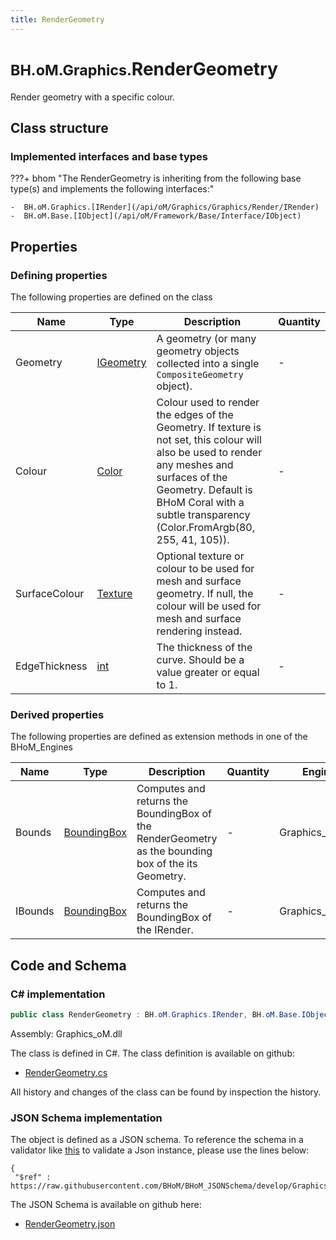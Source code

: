 ```yaml
---
title: RenderGeometry
---
```


# <small>BH.oM.Graphics.</small>**RenderGeometry**

Render geometry with a specific colour.

## Class structure

### Implemented interfaces and base types

???+ bhom "The RenderGeometry is inheriting from the following base type(s) and implements the following interfaces:"

    -  BH.oM.Graphics.[IRender](/api/oM/Graphics/Graphics/Render/IRender)
    -  BH.oM.Base.[IObject](/api/oM/Framework/Base/Interface/IObject)


## Properties



### Defining properties

The following properties are defined on the class

| Name             | Type             | Description      | Quantity         |
|------------------|------------------|------------------|------------------|
| Geometry | [IGeometry](/api/oM/Dimensional/Geometry/Interface/IGeometry) | A geometry (or many geometry objects collected into a single `CompositeGeometry` object). | - |
| Colour | [Color](https://learn.microsoft.com/en-us/dotnet/api/System.Drawing.Color?view=netstandard-2.0) | Colour used to render the edges of the Geometry. If texture is not set, this colour will also be used to render any meshes and surfaces of the Geometry. Default is BHoM Coral with a subtle transparency (Color.FromArgb(80, 255, 41, 105)). | - |
| SurfaceColour | [Texture](/api/oM/Graphics/Graphics/Render/Texture) | Optional texture or colour to be used for mesh and surface geometry. If null, the colour will be used for mesh and surface rendering instead. | - |
| EdgeThickness | [int](https://learn.microsoft.com/en-us/dotnet/api/System.Int32?view=netstandard-2.0) | The thickness of the curve. Should be a value greater or equal to 1. | - |


### Derived properties

The following properties are defined as extension methods in one of the BHoM_Engines

| Name             | Type             | Description      | Quantity         | Engine           |
|------------------|------------------|------------------|------------------|------------------|
| Bounds | [BoundingBox](/api/oM/Dimensional/Geometry/Misc/BoundingBox) | Computes and returns the BoundingBox of the RenderGeometry as the bounding box of the its Geometry. | - | Graphics_Engine |
| IBounds | [BoundingBox](/api/oM/Dimensional/Geometry/Misc/BoundingBox) | Computes and returns the BoundingBox of the IRender. | - | Graphics_Engine |


## Code and Schema

### C# implementation

``` C# title="C#"
public class RenderGeometry : BH.oM.Graphics.IRender, BH.oM.Base.IObject
```

Assembly: Graphics_oM.dll

The class is defined in C#. The class definition is available on github:

- [RenderGeometry.cs](https://github.com/BHoM/BHoM/blob/develop/Graphics_oM/Render\RenderGeometry.cs)

All history and changes of the class can be found by inspection the history.
### JSON Schema implementation

The object is defined as a JSON schema. To reference the schema in a validator like [this](https://www.jsonschemavalidator.net/) to validate a Json instance, please use the lines below:

``` { .json .copy .select } title="JSON Schema"
{
 "$ref" : https://raw.githubusercontent.com/BHoM/BHoM_JSONSchema/develop/Graphics_oM/RenderGeometry.json}
```

The JSON Schema is available on github here:

- [RenderGeometry.json](https://github.com/BHoM/BHoM_JSONSchema/blob/develop/Graphics_oM/RenderGeometry.json)
